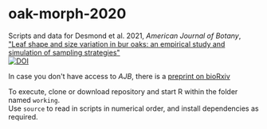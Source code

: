 # oak-morph-2020
Scripts and data for Desmond et al. 2021, _American Journal of Botany_, ["Leaf shape and size variation in bur oaks: an empirical study and simulation of sampling strategies"](https://bsapubs.onlinelibrary.wiley.com/doi/full/10.1002/ajb2.1705)    
[![DOI](https://zenodo.org/badge/140023087.svg)](https://zenodo.org/badge/latestdoi/140023087)  

In case you don't have access to _AJB_, there is a [preprint on bioRxiv](https://www.biorxiv.org/content/10.1101/2020.05.11.088039v4)

To execute, clone or download repository and start R within the folder named `working`.  
Use `source` to read in scripts in numerical order, and install dependencies as required.


